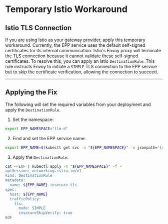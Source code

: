 # Temporary Istio Workaround

## Istio TLS Connection

If you are using Istio as your gateway provider, apply this temporary workaround.
Currently, the EPP service uses the default self-signed certificates for its internal communication.
Istio's Envoy proxy will terminate the TLS connection because it cannot validate these self-signed certificates.
To resolve this, you can apply an Istio `DestinationRule`. This rule instructs Envoy to initiate a `SIMPLE` TLS
connection to the EPP service but to skip the certificate verification, allowing the connection to succeed.

-----

## Applying the Fix

The following will set the required variables from your deployment and apply the `DestinationRule`.

1. Set the namespace:

```bash
export EPP_NAMESPACE="llm-d"
```

2. Find and set the EPP service name:

```bash
export EPP_NAME=$(kubectl get svc -n "${EPP_NAMESPACE}" -o jsonpath='{range .items[*]}{.metadata.name}{"\n"}{end}' | grep -- "-epp" | head -n1)
```

3. Apply the `DestinationRule`:

```bash
cat <<EOF | kubectl apply -n "${EPP_NAMESPACE}" -f -
apiVersion: networking.istio.io/v1
kind: DestinationRule
metadata:
  name: ${EPP_NAME}-insecure-tls
spec:
  host: ${EPP_NAME}
  trafficPolicy:
    tls:
      mode: SIMPLE
      insecureSkipVerify: true
EOF
```
